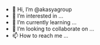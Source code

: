 - 👋 Hi, I’m @akasyagroup
- 👀 I’m interested in ...
- 🌱 I’m currently learning ...
- 💞️ I’m looking to collaborate on ...
- 📫 How to reach me ...

<!---
akasyagroup/akasyagroup is a ✨ special ✨ repository because its `README.md` (this file) appears on your GitHub profile.
You can click the Preview link to take a look at your changes.
--->
